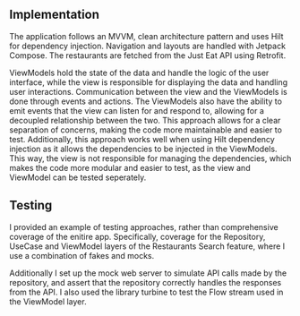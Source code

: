 ## Implementation
The application follows an MVVM, clean architecture pattern and uses Hilt for dependency injection. Navigation and layouts are handled with Jetpack Compose. The restaurants are fetched from the Just Eat API using Retrofit.

ViewModels hold the state of the data and handle the logic of the user interface, while the view is responsible for displaying the data and handling user interactions. Communication between the view and the ViewModels is done through events and actions. 
The ViewModels also have the ability to emit events that the view can listen for and respond to, allowing for a decoupled relationship between the two. This approach allows for a clear separation of concerns, making the code more maintainable and easier to test. 
Additionally, this approach works well when using Hilt dependency injection as it allows the dependencies to be injected in the ViewModels. This way, the view is not responsible for managing the dependencies, which makes the code more modular and easier to test, as the view and ViewModel can be tested seperately.

## Testing
I provided an example of testing approaches, rather than comprehensive coverage of the enitire app. Specifically, coverage for the Repository, UseCase and ViewModel layers of the Restaurants Search feature, where I use a combination of fakes and mocks.

Additionally I set up the mock web server to simulate API calls made by the repository, and assert that the repository correctly handles the responses from the API. I also used the library turbine to test the Flow stream used in the ViewModel layer.
